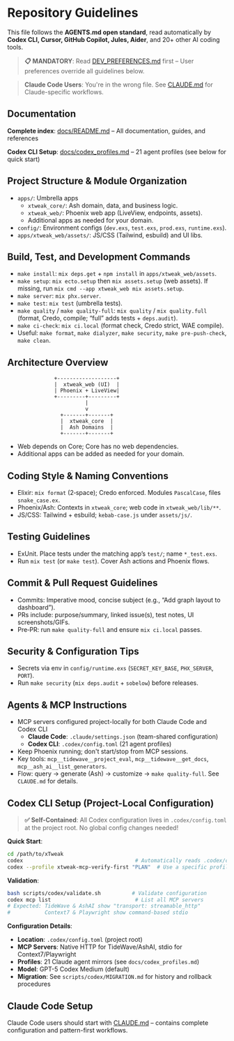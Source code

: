 # Repository Guidelines

This file follows the **AGENTS.md open standard**, read automatically by **Codex CLI, Cursor, GitHub Copilot, Jules, Aider**, and 20+ other AI coding tools.

> **📋 MANDATORY**: Read [DEV_PREFERENCES.md](./DEV_PREFERENCES.md) first – User preferences override all guidelines below.

> **Claude Code Users**: You're in the wrong file. See [CLAUDE.md](./CLAUDE.md) for Claude-specific workflows.

## Documentation

**Complete index**: [docs/README.md](./docs/README.md) – All documentation, guides, and references

**Codex CLI Setup**: [docs/codex_profiles.md](./docs/codex_profiles.md) – 21 agent profiles (see below for quick start)

## Project Structure & Module Organization
- `apps/`: Umbrella apps
  - `xtweak_core/`: Ash domain, data, and business logic.
  - `xtweak_web/`: Phoenix web app (LiveView, endpoints, assets).
  - Additional apps as needed for your domain.
- `config/`: Environment configs (`dev.exs`, `test.exs`, `prod.exs`, `runtime.exs`).
- `apps/xtweak_web/assets/`: JS/CSS (Tailwind, esbuild) and UI libs.

## Build, Test, and Development Commands
- `make install`: `mix deps.get` + `npm install` in `apps/xtweak_web/assets`.
- `make setup`: `mix ecto.setup` then `mix assets.setup` (web assets). If missing, run `mix cmd --app xtweak_web mix assets.setup`.
- `make server`: `mix phx.server`.
- `make test`: `mix test` (umbrella tests).
- `make quality` / `make quality-full`: `mix quality` / `mix quality.full` (format, Credo, compile; “full” adds tests + `deps.audit`).
- `make ci-check`: `mix ci.local` (format check, Credo strict, WAE compile).
- Useful: `make format`, `make dialyzer`, `make security`, `make pre-push-check`, `make clean`.

## Architecture Overview
```
               +-------------------+
               |  xtweak_web (UI)  |
               | Phoenix + LiveView|
               +---------+---------+
                         |
                         v
                 +-------+-------+
                 |  xtweak_core  |
                 |  Ash Domains  |
                 +-------+-------+
```
- Web depends on Core; Core has no web dependencies.
- Additional apps can be added as needed for your domain.

## Coding Style & Naming Conventions
- Elixir: `mix format` (2‑space); Credo enforced. Modules `PascalCase`, files `snake_case.ex`.
- Phoenix/Ash: Contexts in `xtweak_core`; web code in `xtweak_web/lib/**`.
- JS/CSS: Tailwind + esbuild; `kebab-case.js` under `assets/js/`.

## Testing Guidelines
- ExUnit. Place tests under the matching app’s `test/`; name `*_test.exs`.
- Run `mix test` (or `make test`). Cover Ash actions and Phoenix flows.

## Commit & Pull Request Guidelines
- Commits: Imperative mood, concise subject (e.g., “Add graph layout to dashboard”).
- PRs include: purpose/summary, linked issue(s), test notes, UI screenshots/GIFs.
- Pre‑PR: run `make quality-full` and ensure `mix ci.local` passes.

## Security & Configuration Tips
- Secrets via env in `config/runtime.exs` (`SECRET_KEY_BASE`, `PHX_SERVER`, `PORT`).
- Run `make security` (`mix deps.audit` + `sobelow`) before releases.

## Agents & MCP Instructions
- MCP servers configured project-locally for both Claude Code and Codex CLI
  - **Claude Code**: `.claude/settings.json` (team-shared configuration)
  - **Codex CLI**: `.codex/config.toml` (21 agent profiles)
- Keep Phoenix running; don't start/stop from MCP sessions.
- Key tools: `mcp__tidewave__project_eval`, `mcp__tidewave__get_docs`, `mcp__ash_ai__list_generators`.
- Flow: query → generate (Ash) → customize → `make quality-full`. See `CLAUDE.md` for details.

## Codex CLI Setup (Project-Local Configuration)
> **✅ Self-Contained**: All Codex configuration lives in `.codex/config.toml` at the project root. No global config changes needed!

**Quick Start**:
```bash
cd /path/to/xTweak
codex                                    # Automatically reads .codex/config.toml
codex --profile xtweak-mcp-verify-first "PLAN"  # Use a specific profile
```

**Validation**:
```bash
bash scripts/codex/validate.sh          # Validate configuration
codex mcp list                           # List all MCP servers
# Expected: TideWave & AshAI show "transport: streamable_http"
#           Context7 & Playwright show command-based stdio
```

**Configuration Details**:
- **Location**: `.codex/config.toml` (project root)
- **MCP Servers**: Native HTTP for TideWave/AshAI, stdio for Context7/Playwright
- **Profiles**: 21 Claude agent mirrors (see `docs/codex_profiles.md`)
- **Model**: GPT-5 Codex Medium (default)
- **Migration**: See `scripts/codex/MIGRATION.md` for history and rollback procedures

## Claude Code Setup

Claude Code users should start with [CLAUDE.md](./CLAUDE.md) – contains complete configuration and pattern-first workflows.
